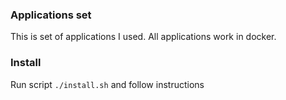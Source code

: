### Applications set

This is set of applications I used. All applications work in docker.

### Install

Run script `./install.sh` and follow instructions